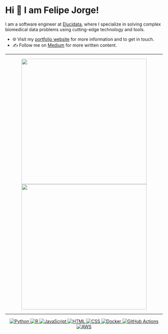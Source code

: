 
# Hi 👋 I am Felipe Jorge! 
I am a software engineer at [Elucidata](https://elucidata.io/), where I specialize in solving complex biomedical data problems using cutting-edge technology and tools.

- 🌐 Visit my [portfolio website](https://pr2tik1.github.io/) for more information and to get in touch.
- ✍️ Follow me on [Medium](https://pr2tik1.medium.com/) for more written content.

---

<p align="center">
  <img src="https://github-readme-stats.vercel.app/api?username=pr2tik1&show_icons=true&theme=bear" width="400">
  <img src="https://github-readme-streak-stats.herokuapp.com?user=pr2tik1&theme=dark&hide_border=true" width="400">
</p>

---
<p align="center">
  <a href="https://www.python.org/" target="_blank">
    <img src="https://img.shields.io/badge/Python-%2314354C.svg?style=flat-square&logo=python&logoColor=white" alt="Python">
  </a>
  <a href="https://www.r-project.org/" target="_blank">
    <img src="https://img.shields.io/badge/R-%23276DC3.svg?style=flat-square&logo=R&logoColor=white" alt="R">
  </a>
  <a href="https://www.javascript.com/" target="_blank">
    <img src="https://img.shields.io/badge/JavaScript-%23F7DF1E.svg?style=flat-square&logo=javascript&logoColor=black" alt="JavaScript">
  </a>
  <a href="https://html.com/" target="_blank">
    <img src="https://img.shields.io/badge/HTML-%23E34F26.svg?style=flat-square&logo=html5&logoColor=white" alt="HTML">
  </a>
  <a href="https://www.w3.org/Style/CSS/Overview.en.html" target="_blank">
    <img src="https://img.shields.io/badge/CSS-%231572B6.svg?style=flat-square&logo=css3&logoColor=white" alt="CSS">
  </a>
  <a href="https://www.docker.com/" target="_blank">
    <img src="https://img.shields.io/badge/Docker-%232496ED.svg?style=flat-square&logo=docker&logoColor=white" alt="Docker">
  </a>
  <a href="https://github.com/features/actions" target="_blank">
    <img src="https://img.shields.io/badge/GitHub%20Actions-%232671E5.svg?style=flat-square&logo=github-actions&logoColor=white" alt="GitHub Actions">
  </a>
  <a href="https://aws.amazon.com/" target="_blank">
    <img src="https://img.shields.io/badge/AWS-%23FF9900.svg?style=flat-square&logo=amazon-aws&logoColor=white" alt="AWS">
  </a>
</p>
